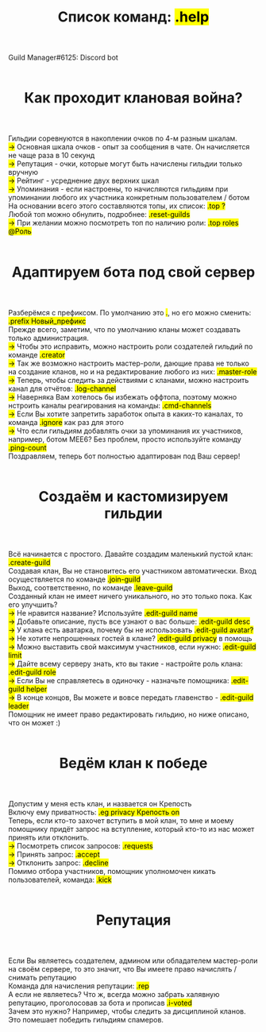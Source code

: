 <header>
	<h1>Список команд: <mark>.help</mark></h1>
</header>
Guild Manager#6125: Discord bot<br><br>

<header>
    <h1>Как проходит клановая война?</h1>
</header>
Гильдии соревнуются в накоплении очков по 4-м разным шкалам.<br>
<mark>-></mark> Основная шкала очков - опыт за сообщения в чате. Он начисляется не чаще раза в 10 секунд<br>
<mark>-></mark> Репутация - очки, которые могут быть начислены гильдии только вручную<br>
<mark>-></mark> Рейтинг - усреднение двух верхних шкал<br>
<mark>-></mark> Упоминания - если настроены, то начисляются гильдиям при упоминании любого их участника конкретным пользователем / ботом<br>
На основании всего этого составляются топы, их список: <mark>.top ?</mark><br>
Любой топ можно обнулить, подробнее: <mark>.reset-guilds</mark><br>
<mark>-></mark> При желании можно посмотреть топ по наличию роли: <mark>.top roles @Роль</mark><br><br>

<header>
    <h1>Адаптируем бота под свой сервер</h1>
</header>
Разберёмся с префиксом. По умолчанию это <mark>.</mark>, но его можно сменить: <mark>.prefix Новый_префикс</mark><br>
Прежде всего, заметим, что по умолчанию кланы может создавать только администрация.<br>
<mark>-></mark> Чтобы это исправить, можно настроить роли создателей гильдий по команде <mark>.creator</mark><br>
<mark>-></mark> Так же возможно настроить мастер-роли, дающие права не только на создание кланов, но и на редактирование любого из них: <mark>.master-role</mark><br>
<mark>-></mark> Теперь, чтобы следить за действиями с кланами, можно настроить канал для отчётов: <mark>.log-channel</mark><br>
<mark>-></mark> Наверняка Вам хотелось бы избежать оффтопа, поэтому можно нстроить каналы реагирования на команды: <mark>.cmd-channels</mark><br>
<mark>-></mark> Если Вы хотите запретить заработок опыта в каких-то каналах, то команда <mark>.ignore</mark> как раз для этого<br>
<mark>-></mark> Что если гильдиям добавлять очки за упоминания их участников, например, ботом MEE6? Без проблем, просто используйте команду <mark>.ping-count</mark><br>
Поздравляем, теперь бот полностью адаптирован под Ваш сервер!<br><br>

<header>
    <h1>Создаём и кастомизируем гильдии</h1>
</header>
Всё начинается с простого. Давайте создадим маленький пустой клан: <mark>.create-guild</mark><br>
Создавая клан, Вы не становитесь его участником автоматически. Вход осуществляется по команде <mark>.join-guild</mark><br>
Выход, соответственно, по команде <mark>.leave-guild</mark><br>
Созданный клан не имеет ничего уникального, но это только пока. Как его улучшить?<br>
<mark>-></mark> Не нравится название? Используйте <mark>.edit-guild name</mark><br>
<mark>-></mark> Добавьте описание, пусть все узнают о вас больше: <mark>.edit-guild desc</mark><br>
<mark>-></mark> У клана есть аватарка, почему бы не использовать <mark>.edit-guild avatar?</mark><br>
<mark>-></mark> Не хотите непрошенных гостей в клане? <mark>.edit-guild privacy</mark> в помощь<br>
<mark>-></mark> Можно выставить свой максимум участников, если нужно: <mark>.edit-guild limit</mark><br>
<mark>-></mark> Дайте всему серверу знать, кто вы такие - настройте роль клана: <mark>.edit-guild role</mark><br>
<mark>-></mark> Если Вы не справляетесь в одиночку - назначьте помощника: <mark>.edit-guild helper</mark><br>
<mark>-></mark> В конце концов, Вы можете и вовсе передать главенство - <mark>.edit-guild leader</mark><br>
Помощник не имеет право редактировать гильдию, но ниже описано, что он может :)<br><br>

<header>
    <h1>Ведём клан к победе</h1>
</header>
Допустим у меня есть клан, и назвается он Крепость<br>
Включу ему приватность: <mark>.eg privacy Крепость on</mark><br>
Теперь, если кто-то захочет вступить в мой клан, то мне и моему помощнику придёт запрос на вступление, который кто-то из нас может принять или отклонить.<br>
<mark>-></mark> Посмотреть список запросов: <mark>.requests</mark><br>
<mark>-></mark> Принять запрос: <mark>.accept</mark><br>
<mark>-></mark> Отклонить запрос: <mark>.decline</mark><br>
Помимо отбора участников, помощник уполномочен кикать пользователей, команда: <mark>.kick</mark><br><br>

<header>
    <h1>Репутация</h1>
</header>
Если Вы являетесь создателем, админом или обладателем мастер-роли на своём сервере, то это значит, что Вы имеете право начислять / снимать репутацию<br>
Команда для начисления репутации: <mark>.rep</mark><br>
А если не являетесь? Что ж, всегда можно забрать халявную репутацию, проголосовав за бота и прописав <mark>.i-voted</mark><br>
Зачем это нужно? Например, чтобы следить за дисциплиной кланов. Это помешает победить гильдиям спамеров.<br>
</div>
